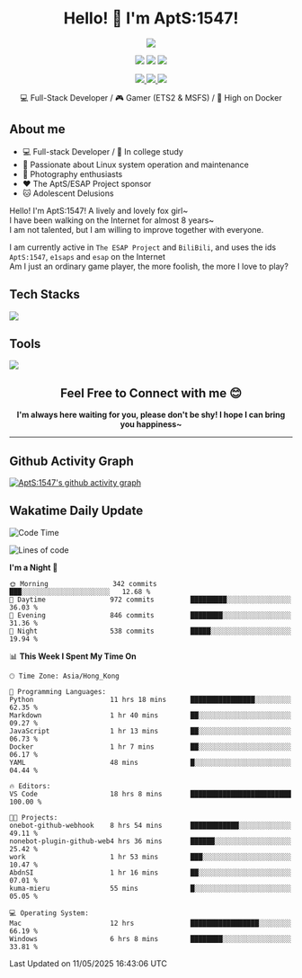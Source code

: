 <div align="center">
  <h1>Hello! 👋 I'm AptS:1547!</h1>
</div>

<div align="center">

  <p>
    <a href="https://github.com/AptS-1547">
      <img src="https://github-readme-stats.vercel.app/api?username=AptS-1547&show_icons=true&theme=transparent" />
    </a>
  </p>

  <p>
    <img src="https://komarev.com/ghpvc/?username=AptS-1547&color=blue&style=flat-square" />
    <img src="https://img.shields.io/github/followers/AptS-1547?style=flat-square" />
    <img src="https://img.shields.io/github/stars/AptS-1547?style=flat-square" />
  </p>

  <p>
  <a href="https://www.esaps.net/">
    <img src="https://img.shields.io/badge/website-4493f8?style=for-the-badge&logo=About.me&logoColor=white" />
  </a>
  <a href="https://wwwesaps.net/feed/">
    <img src="https://img.shields.io/badge/RSS-4493f8?style=for-the-badge&logo=rss&logoColor=white" />
  </a>
  <a href="mailto:apts-1547@esaps.net">
    <img src="https://img.shields.io/badge/Email-4493f8?style=for-the-badge&logo=gmail&logoColor=white" />
  </a>
 </p>

 💻 Full-Stack Developer / 🎮 Gamer (ETS2 & MSFS) / 🐋 High on Docker

</div>

## About me

- 💻 Full-stack Developer / 🏫 In college study
- 📶 Passionate about Linux system operation and maintenance
- 📸 Photography enthusiasts
- ❤ The AptS/ESAP Project sponsor
- 🐱 Adolescent Delusions

Hello! I'm AptS:1547! A lively and lovely fox girl~  
I have been walking on the Internet for almost 8 years~  
I am not talented, but I am willing to improve together with everyone.  

I am currently active in `The ESAP Project` and `BiliBili`, and uses the ids `AptS:1547`, `e1saps` and `esap` on the Internet  
Am I just an ordinary game player, the more foolish, the more I love to play?  

## Tech Stacks
<a href="https://skillicons.dev">
  <img src="https://skillicons.dev/icons?i=py,arduino,php,html,css,javascript,typescript,bash,java,kotlin,vue,go,nodejs,cpp,rust,tailwind" />
</a>
   
## Tools

<a href="https://skillicons.dev">
  <img src="https://skillicons.dev/icons?i=ae,pr,ps,au,blender,visualstudio,vscode,androidstudio,idea,anaconda,gradle,maven,npm,vite,yarn,cloudflare,docker,git,github,githubactions,jenkins,nginx,workers,wordpress,sentry,grafana,prometheus,postgres,mysql,mongodb,redis" />
</a>

<div align="center">
  <h2>Feel Free to Connect with me 😊</h2>
</div>

<div align="center">
  <strong>I'm always here waiting for you, please don't be shy! I hope I can bring you happiness~</strong>
</div>

----------------------

## Github Activity Graph

[![AptS:1547's github activity graph](https://github-readme-activity-graph.vercel.app/graph?username=AptS-1547&theme=react-dark)](https://github.com/AptS-1547)

## Wakatime Daily Update

<!--START_SECTION:waka-->
![Code Time](http://img.shields.io/badge/Code%20Time-483%20hrs%2040%20mins-blue)

![Lines of code](https://img.shields.io/badge/From%20Hello%20World%20I%27ve%20Written-570.2%20thousand%20lines%20of%20code-blue)

**I'm a Night 🦉** 

```text
🌞 Morning                342 commits         ███░░░░░░░░░░░░░░░░░░░░░░   12.68 % 
🌆 Daytime                972 commits         █████████░░░░░░░░░░░░░░░░   36.03 % 
🌃 Evening                846 commits         ████████░░░░░░░░░░░░░░░░░   31.36 % 
🌙 Night                  538 commits         █████░░░░░░░░░░░░░░░░░░░░   19.94 % 
```


📊 **This Week I Spent My Time On** 

```text
🕑︎ Time Zone: Asia/Hong_Kong

💬 Programming Languages: 
Python                   11 hrs 18 mins      ████████████████░░░░░░░░░   62.35 % 
Markdown                 1 hr 40 mins        ██░░░░░░░░░░░░░░░░░░░░░░░   09.27 % 
JavaScript               1 hr 13 mins        ██░░░░░░░░░░░░░░░░░░░░░░░   06.73 % 
Docker                   1 hr 7 mins         ██░░░░░░░░░░░░░░░░░░░░░░░   06.17 % 
YAML                     48 mins             █░░░░░░░░░░░░░░░░░░░░░░░░   04.44 % 

🔥 Editors: 
VS Code                  18 hrs 8 mins       █████████████████████████   100.00 % 

🐱‍💻 Projects: 
onebot-github-webhook    8 hrs 54 mins       ████████████░░░░░░░░░░░░░   49.11 % 
nonebot-plugin-github-web4 hrs 36 mins       ██████░░░░░░░░░░░░░░░░░░░   25.42 % 
work                     1 hr 53 mins        ███░░░░░░░░░░░░░░░░░░░░░░   10.47 % 
AbdnSI                   1 hr 16 mins        ██░░░░░░░░░░░░░░░░░░░░░░░   07.01 % 
kuma-mieru               55 mins             █░░░░░░░░░░░░░░░░░░░░░░░░   05.05 % 

💻 Operating System: 
Mac                      12 hrs              █████████████████░░░░░░░░   66.19 % 
Windows                  6 hrs 8 mins        ████████░░░░░░░░░░░░░░░░░   33.81 % 
```


 Last Updated on 11/05/2025 16:43:06 UTC
<!--END_SECTION:waka-->
